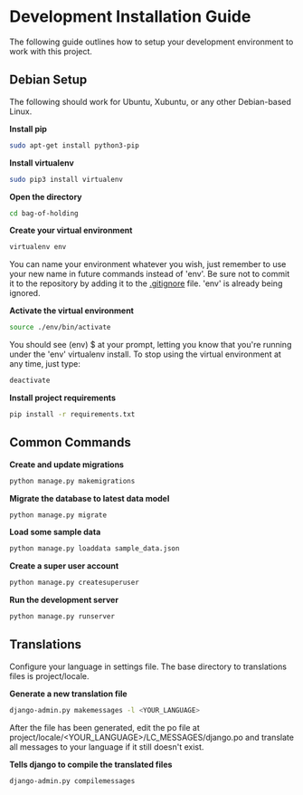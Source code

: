 # Development Installation Guide
The following guide outlines how to setup your development environment to work with this project.

## Debian Setup
The following should work for Ubuntu, Xubuntu, or any other Debian-based Linux.

**Install pip**

```sh
sudo apt-get install python3-pip
```

**Install virtualenv**

```sh
sudo pip3 install virtualenv
```


**Open the directory**

```sh
cd bag-of-holding
```

**Create your virtual environment**

```sh
virtualenv env
```
You can name your environment whatever you wish, just remember to use your new name in future commands instead of 'env'. Be sure not to commit it to the repository by adding it to the [.gitignore](.gitignore) file. 'env' is already being ignored.


**Activate the virtual environment**

```sh
source ./env/bin/activate
```

You should see (env) $ at your prompt, letting you know that you're running under the 'env' virtualenv install. To stop using the virtual environment at any time, just type:

```sh
deactivate
```

**Install project requirements**

```sh
pip install -r requirements.txt
```

## Common Commands

**Create and update migrations**

```sh
python manage.py makemigrations
```

**Migrate the database to latest data model**

```sh
python manage.py migrate
```

**Load some sample data**

```sh
python manage.py loaddata sample_data.json
```

**Create a super user account**

```sh
python manage.py createsuperuser
```

**Run the development server**

```sh
python manage.py runserver
```

## Translations

Configure your language in settings file. The base directory to translations files is project/locale.

**Generate a new translation file**

```sh
django-admin.py makemessages -l <YOUR_LANGUAGE>
``` 

After the file has been generated, edit the po file at project/locale/&lt;YOUR_LANGUAGE&gt;/LC_MESSAGES/django.po and 
translate all messages to your language if it still doesn't exist.

**Tells django to compile the translated files**

```sh
django-admin.py compilemessages
```
